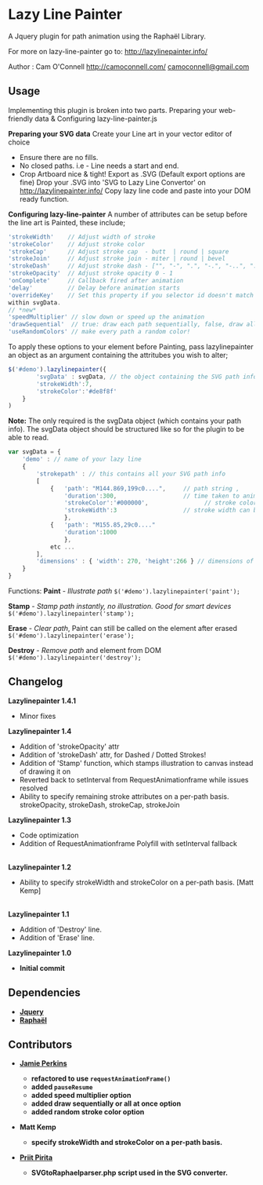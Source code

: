 Lazy Line Painter
=================

A Jquery plugin for path animation using the Raphaël Library. 

For more on lazy-line-painter go to:
http://lazylinepainter.info/

Author : Cam O'Connell
http://camoconnell.com/
camoconnell@gmail.com

 
## Usage 
Implementing this plugin is broken into two parts.
Preparing your web-friendly data & Configuring lazy-line-painter.js

 
**Preparing your SVG data**
Create your Line art in your vector editor of choice
- Ensure there are no fills.
- No closed paths. i.e - Line needs a start and end.
- Crop Artboard nice & tight!
Export as .SVG (Default export options are fine)
Drop your .SVG into 'SVG to Lazy Line Convertor' on http://lazylinepainter.info/ 
Copy lazy line code and paste into your DOM ready function.
 
**Configuring lazy-line-painter**
A number of attributes can be setup before the line art is Painted,
these include;
```js 
'strokeWidth'    // Adjust width of stroke
'strokeColor'    // Adjust stroke color 
'strokeCap'      // Adjust stroke cap  - butt  | round | square 
'strokeJoin'     // Adjust stroke join - miter | round | bevel 
'strokeDash'     // Adjust stroke dash - ["", "-", ".", "-.", "-..", ". ", "- ", "--", "- .", "--.", "--.."]
'strokeOpacity'  // Adjust stroke opacity 0 - 1 
'onComplete'     // Callback fired after animation
'delay'          // Delay before animation starts
'overrideKey'    // Set this property if you selector id doesn't match the key referencing your path data value
within svgData. 
// *new* 
'speedMultiplier' // slow down or speed up the animation
'drawSequential'  // true: draw each path sequentially, false, draw all at once
'useRandomColors' // make every path a random color!
```

To apply these options to your element before Painting, pass lazylinepainter an object as an argument containing the attritubes you wish to alter; 
```js
$('#demo').lazylinepainter({    
    	'svgData' : svgData, // the object containing the SVG path info 
		'strokeWidth':7,  	
		'strokeColor':'#de8f8f'
	}
) 
```
**Note:** The only required is the svgData object (which contains your path info).
The svgData object should be structured like so for the plugin to be able to read.

```js
var svgData = { 
	'demo' : // name of your lazy line
	{ 
		'strokepath' : // this contains all your SVG path info
		[ 
			{   'path': "M144.869,199c0....",     // path string , 
			    'duration':300,                   // time taken to animate that path
			    'strokeColor':'#000000',                // stroke color can be set individually
			    'strokeWidth':3                   // stroke width can be set individually
			    },
			{   'path': "M155.85,29c0...."
			    'duration':1000
			    },
			etc ...
		],  
		'dimensions' : { 'width': 270, 'height':266 } // dimensions of element
	}
}
```

Functions:
**Paint** - *Illustrate path*
`$('#demo').lazylinepainter('paint');`

**Stamp** - *Stamp path instantly, no illustration. Good for smart devices*
`$('#demo').lazylinepainter('stamp');`

<b>Erase</b> - <i>Clear path</i>, Paint can still be called on the element after erased<br>
`$('#demo').lazylinepainter('erase');`

<b>Destroy</b> - <i>Remove path</i> and element from DOM<br>
`$('#demo').lazylinepainter('destroy');`


## Changelog

**Lazylinepainter 1.4.1**
- Minor fixes

**Lazylinepainter 1.4**
- Addition of 'strokeOpacity' attr
- Addition of 'strokeDash' attr, for Dashed / Dotted Strokes!
- Addition of 'Stamp' function, which stamps illustration to canvas instead of drawing it on
- Reverted back to setInterval from RequestAnimationframe while issues resolved
- Ability to specify remaining stroke attributes on a per-path basis. strokeOpacity, strokeDash, strokeCap, strokeJoin

**Lazylinepainter 1.3**
- Code optimization
- Addition of RequestAnimationframe Polyfill with setInterval fallback<br><br>

**Lazylinepainter 1.2**
- Ability to specify strokeWidth and strokeColor on a per-path basis. [Matt Kemp]<br><br>

<b>Lazylinepainter 1.1</b>
- Addition of 'Destroy' line.
- Addition of 'Erase' line.

<b>Lazylinepainter 1.0
- Initial commit

## Dependencies
- [Jquery](http://jquery.com/)
- [Raphaël](http://raphaeljs.com/)

## Contributors

- [Jamie Perkins](http://inorganik.github.io)
  * refactored to use `requestAnimationFrame()`
  * added `pauseResume` 
  * added speed multiplier option
  * added draw sequentially or all at once option
  * added random stroke color option

- Matt Kemp
  * specify strokeWidth and strokeColor on a per-path basis.

- [Priit Pirita](http://bkp.ee/atirip)
  * SVGtoRaphaelparser.php script used in the SVG converter. 
